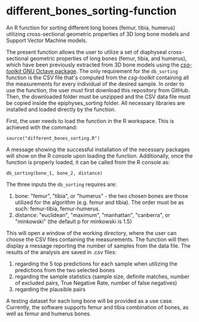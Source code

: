 # different_bones_sorting-function
An R function for sorting different long bones (femur, tibia, humerus) utilizing cross-sectional geometric properties of 3D long bone models and Support Vector Machine models. 

The present function allows the user to utilize a set of diaphyseal cross-sectional geometric properties of long bones (femur, tibia, and humerus), which have been previously extracted from 3D bone models using the [*csg-toolkit* GNU Octave package](https://github.com/pr0m1th3as/long-bone-diaphyseal-CSG-Toolkit/tree/v1.0.1). The only requirement for the `db_sorting` function is the CSV file that's computed from the *csg-toolkit* containing all the measurements for every individual of the desired sample. In order to use the function, the user must first download this repository from GitHub. Then, the downloaded folder must be unzipped and the CSV data file must be copied inside the epiphyses_sorting folder. All necessary libraries are installed and loaded directly by the function.

First, the user needs to load the function in the R workspace. This is achieved with the command:
```
source("different_bones_sorting.R")
```

A message showing the successful installation of the necessary packages will show on the R console upon loading the function. Additionally, once the function is properly loaded, it can be called from the R console as:
```
db_sorting(bone_1, bone_2, distance)
```
The three inputs the `db_sorting` requires are: 
1. bone: "femur", "tibia", or "humerus" - the two chosen bones are those utilized for the algorithm (e.g. femur and tibia). The order must be as such: femur-tibia, femur-humerus.
2. distance: "euclidean", "maximum", "manhattan", "canberra", or "minkowski" (the default p for minkowski is 1.5)

This will open a window of the working directory, where the user can choose the CSV files containing the measurements. The function will then display a message reporting the number of samples from the data file. The results of the analysis are saved in .csv files:
1. regarding the 5 top predictions for each sample when utilizing the predictions from the two selected bones
2. regarding the sample statistics (sample size, definite matches, number of excluded pairs, True Negative Rate, number of false negatives)
3. regarding the plausible pairs

A testing dataset for each long bone will be provided as a use case. Currently, the software supports femur and tibia combination of bones, as well as femur and humerus bones.
